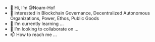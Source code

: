 - 👋 Hi, I’m @Noam-Hof
- 👀 interested in Blockchain Governance, Decentralized Autonomous Organizations, Power, Ethos, Public Goods
- 🌱 I’m currently learning ...
- 💞️ I’m looking to collaborate on ...
- 📫 How to reach me ...

<!---
Noam-Hof/Noam-Hof is a ✨ special ✨ repository because its `README.md` (this file) appears on your GitHub profile.
You can click the Preview link to take a look at your changes.
--->
